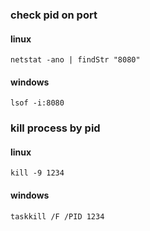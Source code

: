 ### check pid on port

#### linux

```
netstat -ano | findStr "8080"
```

#### windows

```
lsof -i:8080
```

### kill process by pid

#### linux

```
kill -9 1234
```

#### windows

```
taskkill /F /PID 1234
```
